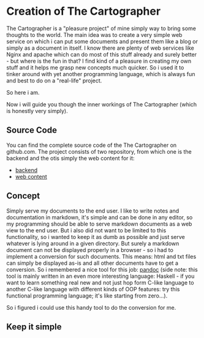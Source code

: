# Creation of The Cartographer
The Cartographer is a "pleasure project" of mine simply way to bring some thoughts to the world.
The main idea was to create a very simple web service on which i can put some documents and present them like a blog or simply as a document in itself.
I know there are plenty of web services like Nginx and apache which can do most of this stuff already and surely better - but where is the fun in that? I find kind of a pleasure in creating my own stuff and it helps me grasp new concepts much quicker. So i used it to tinker around with yet another programming language, which is always fun and best to do on a "real-life" project.

So here i am.

Now i will guide you though the inner workings of The Cartographer (which is honestly very simply).

## Source Code
You can find the complete source code of the The Cartographer on github.com.
The project consists of two repository, from which one is the backend and the otis simply the web content for it:

+ [backend](https://github.com/ngrande/cartographer)
+ [web content](https://github.com/ngrande/cartographer-web)

## Concept
Simply serve my documents to the end user.
I like to write notes and documentation in markdown, it's simple and can be done in any editor, so my programming should be able to serve markdown documents as a web view to the end user. But i also did not want to be limited to this functionality, so i wanted to keep it as dumb as possible and just serve whatever is lying around in a given directory. But surely a markdown document can not be displayed properly in a browser - so i had to implement a conversion for such documents.
This means: html and txt files can simply be displayed as-is and all other documents have to get a conversion.
So i remembered a nice tool for this job: [pandoc](https://pandoc.org/) (side note: this tool is mainly written in an even more interesting language: Haskell - if you want to learn something real new and not just hop form C-like language to another C-like language with different kinds of OOP features: try this functional programming language; it's like starting from zero...).

So i figured i could use this handy tool to do the conversion for me.

## Keep it simple


